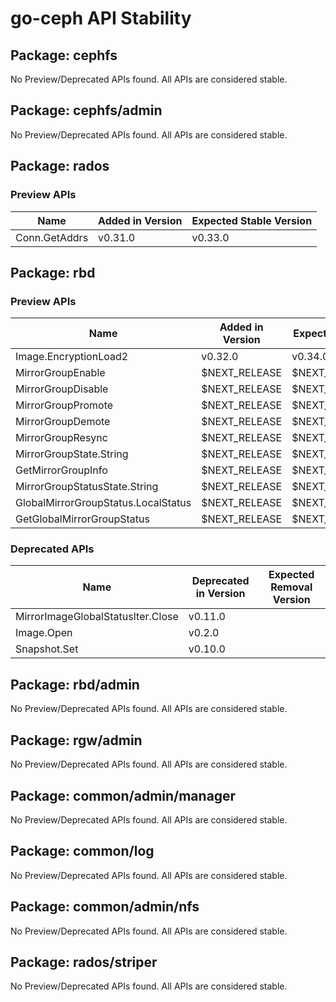 <!-- GENERATED FILE: DO NOT EDIT DIRECTLY -->

# go-ceph API Stability

## Package: cephfs

No Preview/Deprecated APIs found. All APIs are considered stable.

## Package: cephfs/admin

No Preview/Deprecated APIs found. All APIs are considered stable.

## Package: rados

### Preview APIs

Name | Added in Version | Expected Stable Version | 
---- | ---------------- | ----------------------- | 
Conn.GetAddrs | v0.31.0 | v0.33.0 | 

## Package: rbd

### Preview APIs

Name | Added in Version | Expected Stable Version | 
---- | ---------------- | ----------------------- | 
Image.EncryptionLoad2 | v0.32.0 | v0.34.0 | 
MirrorGroupEnable | $NEXT_RELEASE | $NEXT_RELEASE_STABLE |
MirrorGroupDisable | $NEXT_RELEASE | $NEXT_RELEASE_STABLE |
MirrorGroupPromote | $NEXT_RELEASE | $NEXT_RELEASE_STABLE |
MirrorGroupDemote | $NEXT_RELEASE | $NEXT_RELEASE_STABLE |
MirrorGroupResync | $NEXT_RELEASE | $NEXT_RELEASE_STABLE |
MirrorGroupState.String | $NEXT_RELEASE | $NEXT_RELEASE_STABLE |
GetMirrorGroupInfo | $NEXT_RELEASE | $NEXT_RELEASE_STABLE |
MirrorGroupStatusState.String | $NEXT_RELEASE | $NEXT_RELEASE_STABLE |
GlobalMirrorGroupStatus.LocalStatus | $NEXT_RELEASE | $NEXT_RELEASE_STABLE |
GetGlobalMirrorGroupStatus | $NEXT_RELEASE | $NEXT_RELEASE_STABLE |

### Deprecated APIs

Name | Deprecated in Version | Expected Removal Version | 
---- | --------------------- | ------------------------ | 
MirrorImageGlobalStatusIter.Close | v0.11.0 |  | 
Image.Open | v0.2.0 |  | 
Snapshot.Set | v0.10.0 |  | 

## Package: rbd/admin

No Preview/Deprecated APIs found. All APIs are considered stable.

## Package: rgw/admin

No Preview/Deprecated APIs found. All APIs are considered stable.

## Package: common/admin/manager

No Preview/Deprecated APIs found. All APIs are considered stable.

## Package: common/log

No Preview/Deprecated APIs found. All APIs are considered stable.

## Package: common/admin/nfs

No Preview/Deprecated APIs found. All APIs are considered stable.

## Package: rados/striper

No Preview/Deprecated APIs found. All APIs are considered stable.

